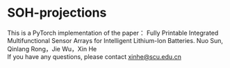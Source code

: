 # SOH-projections
This is a PyTorch implementation of the paper： Fully Printable Integrated Multifunctional Sensor Arrays for Intelligent Lithium-Ion Batteries. Nuo Sun, Qinlang Rong，Jie Wu，Xin He<br>
If you have any questions, please contact xinhe@scu.edu.cn
